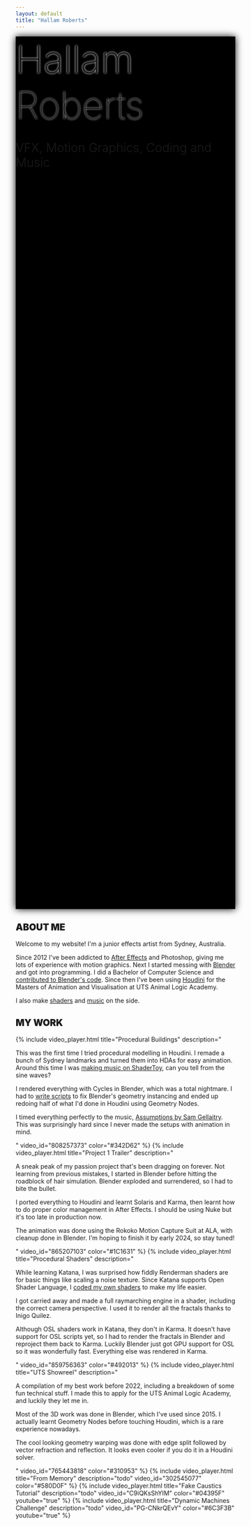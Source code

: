 ```yaml
---
layout: default
title: "Hallam Roberts"
---
```

<div class="text-center d-flex align-items-center position-relative" style="height: 50vh; background-color: black; box-shadow: 0 0 16px black">
	<canvas id="home_canvas" class="w-100 h-100 position-absolute"></canvas>
	<div class="w-100">
		<div>
			<span id="home_firstname" class="text-white position-relative" style="font-size: min(9vw, 7em); font-weight: 200; text-shadow: 0 0 4px white;">Hallam</span>
			<span id="home_lastname" class="text-white position-relative" style="font-size: min(9vw, 7em); font-weight: 100; text-shadow: 0 0 4px white;">Roberts</span>
		</div>
		<p id="home_description" class="text-white position-relative" style="font-size: min(4vw, 2em); font-weight: 300;">VFX, Motion Graphics, Coding and Music</p>
	</div>
</div>

<script>
const canvasElem = document.getElementById("home_canvas");
const canvasCtx = canvasElem.getContext("2d", { alpha: false });
const first = document.getElementById("home_firstname");
const last = document.getElementById("home_lastname");
const desc = document.getElementById("home_description");
const duration = 120;
let offset = duration;

// From https://easings.net
function easeOutQuart(x) {
	return x * x * x * x;
}

// From https://gist.github.com/NeptunKid/61c71f9469f531bb9c01
(function() {
	var lastTime = 0;
	var vendors = ['ms', 'moz', 'webkit', 'o'];
	for (var x = 0; x < vendors.length && !window.requestAnimationFrame; ++x) {
		window.requestAnimationFrame = window[vendors[x]+'RequestAnimationFrame'];
		window.cancelAnimationFrame = window[vendors[x]+'CancelAnimationFrame'] || window[vendors[x]+'CancelRequestAnimationFrame'];
	}

	if (!window.requestAnimationFrame)
		window.requestAnimationFrame = function(callback, element) {
			var currTime = new Date().getTime();
			var timeToCall = Math.max(0, 16 - (currTime - lastTime));
			var id = window.setTimeout(function() { callback(currTime + timeToCall); }, 
			  timeToCall);
			lastTime = currTime + timeToCall;
			return id;
		};

	if (!window.cancelAnimationFrame)
		window.cancelAnimationFrame = function(id) {
			clearTimeout(id);
		};
}());

function resize() {
	canvasElem.width = window.innerWidth;
	canvasElem.height = window.innerHeight * 0.5;
}

window.addEventListener("resize", resize);
window.addEventListener("orientationchange", resize);
resize();

const particles = [];
const numParticles = 256;
let moveVariation = Math.random() > 0.5;
for (let i = 0; i < numParticles; ++i) {
	// X, Y, velocity X, velocity Y, speed, friend ID
	particles.push([Math.random() * canvasElem.width, Math.random() * canvasElem.height, 0, 0, Math.random(), Math.floor(Math.random() * numParticles)]);
}

canvasElem.addEventListener("mousemove", function(e) {
	let randomParticle = particles[Math.floor(Math.random() * particles.length)];
	randomParticle[0] = e.clientX;
	randomParticle[1] = e.clientY;
	randomParticle[2] = e.movementX * 0.3;
	randomParticle[3] = e.movementY * 0.3;
});

function draw() {
	// Update canvas
	for (let i = 0; i < particles.length; ++i) {
		let particle = particles[i];
		let oldX = particle[0];
		let oldY = particle[1];
		
		// Set velocity to move towards friend
		let friend = particles[particle[5]];
		const xDist = friend[0] - particle[0];
		const yDist = friend[1] - particle[1];

		// Two options for movement, not sure which is my favourite so use both
		if (moveVariation) {
			// Regular distance
			particle[2] += xDist * 0.001 * (0.01 + particle[4] * 0.1);
			particle[3] += yDist * 0.001 * (0.01 + particle[4] * 0.1);
		} else {
			// Normalised distance
			particle[2] += Math.sign(xDist) * (0.01 + particle[4] * 0.05);
			particle[3] += Math.sign(yDist) * (0.01 + particle[4] * 0.05);
		}
		
		// Dampen velocity
		particle[2] *= 0.995;
		particle[3] *= 0.995;

		// Add velocity to position
		particle[0] += particle[2];
		particle[1] += particle[3];

		// Wrap position
		if (particle[0] < 0) {
			particle[0] = canvasElem.width;
			oldX = particle[0];
		} else if (particle[0] > canvasElem.width) {
			particle[0] = 0;
			oldX = particle[0];
		}
		if (particle[1] < 0) {
			particle[1] = canvasElem.height;
			oldY = particle[1];
		} else if (particle[1] > canvasElem.height) {
			particle[1] = 0;
			oldY = particle[1];
		}

		// Draw line
		canvasCtx.strokeStyle = `rgb(${Math.min(128, Math.floor(xDist))},${Math.min(128, Math.floor(yDist))},128)`;
		canvasCtx.lineWidth = Math.min(512, 2 / particle[4]);
		canvasCtx.beginPath();
		canvasCtx.moveTo(oldX, oldY);
		canvasCtx.lineTo(particle[0], particle[1]);
		canvasCtx.stroke();
	}

	// Fade trails over time
	canvasCtx.fillStyle = "black";
	canvasCtx.globalAlpha = 0.012;
	canvasCtx.fillRect(0, 0, canvasElem.width, canvasElem.height);
	canvasCtx.globalAlpha = 1.0;

	// Move name labels
	if (offset > 0) {
		const eased = easeOutQuart(offset / duration);
		// Two options for movement, not sure which is my favourite so use both
		if (moveVariation) {
			// Up and down
			const pixels = `${eased * window.innerHeight * 0.5}px`;
			first.style.top = pixels;
			last.style.bottom = pixels;
		} else {
			// Left and right
			const pixels = `${eased * window.innerWidth * 0.5}px`;
			first.style.right = pixels;
			last.style.left = pixels;
		}
		offset--;
		desc.style.top = `${eased * 64}px`;
		desc.style.opacity = 1 - offset / duration;
	}
	window.requestAnimationFrame(draw);
}

window.requestAnimationFrame(draw);
</script>

<div class="container mt-5">
	<h2 class="mb-4" style="font-weight: 900;">ABOUT ME</h2>
	<div class="mb-5">
		<p>Welcome to my website! I'm a junior effects artist from Sydney, Australia.</p>
		<p>Since 2012 I've been addicted to <a href="https://github.com/MysteryPancake/After-Effects-Fun">After Effects</a> and Photoshop, giving me lots of experience with motion graphics. Next I started messing with <a href="https://github.com/MysteryPancake/Blender-Fun">Blender</a> and got into programming. I did a Bachelor of Computer Science and <a href="https://www.blender.org/about/credits/">contributed to Blender's code</a>. Since then I've been using <a href="https://github.com/MysteryPancake/Houdini-Fun">Houdini</a> for the Masters of Animation and Visualisation at UTS Animal Logic Academy.</p>
		<p>I also make <a href="https://www.shadertoy.com/user/MysteryPancake/sort=love">shaders</a> and <a href="https://open.spotify.com/artist/22nPt6CqMzobrJySt4CaxK">music</a> on the side.</p>
	</div>
	<h2 class="mb-4" style="font-weight: 900;">MY WORK</h2>
	{% include video_player.html title="Procedural Buildings" description="<p>This was the first time I tried procedural modelling in Houdini. I remade a bunch of Sydney landmarks and turned them into HDAs for easy animation. Around this time I was <a href=\"https://www.shadertoy.com/view/cdXSWj\">making music on ShaderToy</a>, can you tell from the sine waves?</p><p>I rendered everything with Cycles in Blender, which was a total nightmare. I had to <a href=\"https://github.com/MysteryPancake/Houdini-Tools\">write scripts</a> to fix Blender's geometry instancing and ended up redoing half of what I'd done in Houdini using Geometry Nodes.</p><p>I timed everything perfectly to the music, <a href=\"https://open.spotify.com/track/4NczzeHBQPPDO0B9AAmB8d\">Assumptions by Sam Gellaitry</a>. This was surprisingly hard since I never made the setups with animation in mind.</p>" video_id="808257373" color="#342D62" %}
	{% include video_player.html title="Project 1 Trailer" description="<p>A sneak peak of my passion project that's been dragging on forever. Not learning from previous mistakes, I started in Blender before hitting the roadblock of hair simulation. Blender exploded and surrendered, so I had to bite the bullet.</p><p>I ported everything to Houdini and learnt Solaris and Karma, then learnt how to do proper color management in After Effects. I should be using Nuke but it's too late in production now.</p><p>The animation was done using the Rokoko Motion Capture Suit at ALA, with cleanup done in Blender. I'm hoping to finish it by early 2024, so stay tuned!</p>" video_id="865207103" color="#1C1631" %}
	{% include video_player.html title="Procedural Shaders" description="<p>While learning Katana, I was surprised how fiddly Renderman shaders are for basic things like scaling a noise texture. Since Katana supports Open Shader Language, I <a href=\"https://github.com/MysteryPancake/Katana-OSL-Shaders\">coded my own shaders</a> to make my life easier.</p><p>I got carried away and made a full raymarching engine in a shader, including the correct camera perspective. I used it to render all the fractals thanks to Inigo Quilez.</p><p>Although OSL shaders work in Katana, they don't in Karma. It doesn't have support for OSL scripts yet, so I had to render the fractals in Blender and reproject them back to Karma. Luckily Blender just got GPU support for OSL so it was wonderfully fast. Everything else was rendered in Karma.</p>" video_id="859756363" color="#492013" %}
	{% include video_player.html title="UTS Showreel" description="<p>A compilation of my best work before 2022, including a breakdown of some fun technical stuff. I made this to apply for the UTS Animal Logic Academy, and luckily they let me in.</p><p>Most of the 3D work was done in Blender, which I've used since 2015. I actually learnt Geometry Nodes before touching Houdini, which is a rare experience nowadays.</p><p>The cool looking geometry warping was done with edge split followed by vector refraction and reflection. It looks even cooler if you do it in a Houdini solver.</p>" video_id="765443818" color="#310953" %}
	{% include video_player.html title="From Memory" description="todo" video_id="302545077" color="#580D0F" %}
	{% include video_player.html title="Fake Caustics Tutorial" description="todo" video_id="C9iQKsShYIM" color="#04395F" youtube="true" %}
	{% include video_player.html title="Dynamic Machines Challenge" description="todo" video_id="PG-CNkrQEvY" color="#6C3F3B" youtube="true" %}
</div>